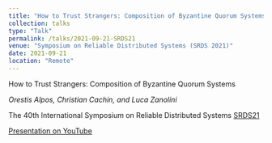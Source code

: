 ```yaml
---
title: "How to Trust Strangers: Composition of Byzantine Quorum Systems"
collection: talks
type: "Talk"
permalink: /talks/2021-09-21-SRDS21
venue: "Symposium on Reliable Distributed Systems (SRDS 2021)"
date: 2021-09-21
location: "Remote"
---
```

How to Trust Strangers: Composition of Byzantine Quorum Systems

_Orestis Alpos, Christian Cachin, and Luca Zanolini_

The 40th International Symposium on Reliable Distributed Systems [SRDS21](https://srds-conference.org)

[Presentation on YouTube](https://www.youtube.com/watch?v=Q-o_laKhFSE&t=15s)
